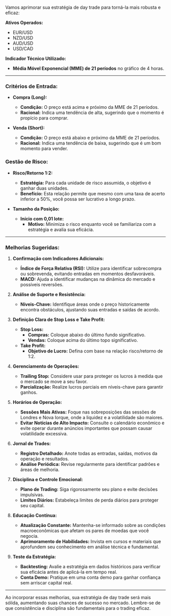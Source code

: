 Vamos aprimorar sua estratégia de day trade para torná-la mais robusta e eficaz:

**Ativos Operados:**
- EUR/USD
- NZD/USD
- AUD/USD
- USD/CAD

**Indicador Técnico Utilizado:**
- **Média Móvel Exponencial (MME) de 21 períodos** no gráfico de 4 horas.

---

### **Critérios de Entrada:**

- **Compra (Long):**
  - **Condição:** O preço está acima e próximo da MME de 21 períodos.
  - **Racional:** Indica uma tendência de alta, sugerindo que o momento é propício para comprar.

- **Venda (Short):**
  - **Condição:** O preço está abaixo e próximo da MME de 21 períodos.
  - **Racional:** Indica uma tendência de baixa, sugerindo que é um bom momento para vender.

### **Gestão de Risco:**

- **Risco/Retorno 1:2:**
  - **Estratégia:** Para cada unidade de risco assumida, o objetivo é ganhar duas unidades.
  - **Benefício:** Esta relação permite que mesmo com uma taxa de acerto inferior a 50%, você possa ser lucrativo a longo prazo.

- **Tamanho da Posição:**
  - **Início com 0,01 lote:**
    - **Motivo:** Minimiza o risco enquanto você se familiariza com a estratégia e avalia sua eficácia.

---

### **Melhorias Sugeridas:**

1. **Confirmação com Indicadores Adicionais:**
   - **Índice de Força Relativa (RSI):** Utilize para identificar sobrecompra ou sobrevenda, evitando entradas em momentos desfavoráveis.
   - **MACD:** Ajuda a identificar mudanças na dinâmica do mercado e possíveis reversões.

2. **Análise de Suporte e Resistência:**
   - **Níveis-Chave:** Identifique áreas onde o preço historicamente encontra obstáculos, ajustando suas entradas e saídas de acordo.

3. **Definição Clara de Stop Loss e Take Profit:**
   - **Stop Loss:**
     - **Compras:** Coloque abaixo do último fundo significativo.
     - **Vendas:** Coloque acima do último topo significativo.
   - **Take Profit:**
     - **Objetivo de Lucro:** Defina com base na relação risco/retorno de 1:2.

4. **Gerenciamento de Operações:**
   - **Trailing Stop:** Considere usar para proteger os lucros à medida que o mercado se move a seu favor.
   - **Parcialização:** Realize lucros parciais em níveis-chave para garantir ganhos.

5. **Horários de Operação:**
   - **Sessões Mais Ativas:** Foque nas sobreposições das sessões de Londres e Nova Iorque, onde a liquidez e a volatilidade são maiores.
   - **Evitar Notícias de Alto Impacto:** Consulte o calendário econômico e evite operar durante anúncios importantes que possam causar volatilidade excessiva.

6. **Jornal de Trades:**
   - **Registro Detalhado:** Anote todas as entradas, saídas, motivos da operação e resultados.
   - **Análise Periódica:** Revise regularmente para identificar padrões e áreas de melhoria.

7. **Disciplina e Controle Emocional:**
   - **Plano de Trading:** Siga rigorosamente seu plano e evite decisões impulsivas.
   - **Limites Diários:** Estabeleça limites de perda diários para proteger seu capital.

8. **Educação Contínua:**
   - **Atualização Constante:** Mantenha-se informado sobre as condições macroeconômicas que afetam os pares de moedas que você negocia.
   - **Aprimoramento de Habilidades:** Invista em cursos e materiais que aprofundem seu conhecimento em análise técnica e fundamental.

9. **Teste da Estratégia:**
   - **Backtesting:** Avalie a estratégia em dados históricos para verificar sua eficácia antes de aplicá-la em tempo real.
   - **Conta Demo:** Pratique em uma conta demo para ganhar confiança sem arriscar capital real.

---

Ao incorporar essas melhorias, sua estratégia de day trade será mais sólida, aumentando suas chances de sucesso no mercado. Lembre-se de que consistência e disciplina são fundamentais para o trading eficaz.